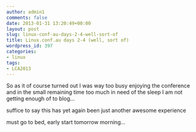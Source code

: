 ```yaml
---
author: admin1
comments: false
date: 2013-01-31 13:20:49+00:00
layout: post
slug: linux-conf-au-days-2-4-well-sort-of
title: Linux.conf.au days 2-4 (well, sort of)
wordpress_id: 397
categories:
- linux
tags:
- LCA2013
---
```


So as it of course turned out I was way too busy enjoying the conference and in the small remaining time too much in need of the sleep I am not getting enough of to blog...



suffice to say this has yet again been just another awesome experience



must go to bed, early start tomorrow morning...
